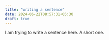 ```yaml
---
title: "writing a sentence"
date: 2024-06-22T08:57:31+05:30
draft: true
---
```


I am trying to write a sentence here.
A short one.